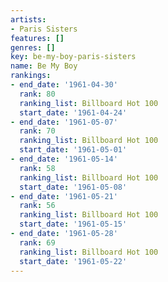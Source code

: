 ```yaml
---
artists:
- Paris Sisters
features: []
genres: []
key: be-my-boy-paris-sisters
name: Be My Boy
rankings:
- end_date: '1961-04-30'
  rank: 80
  ranking_list: Billboard Hot 100
  start_date: '1961-04-24'
- end_date: '1961-05-07'
  rank: 70
  ranking_list: Billboard Hot 100
  start_date: '1961-05-01'
- end_date: '1961-05-14'
  rank: 58
  ranking_list: Billboard Hot 100
  start_date: '1961-05-08'
- end_date: '1961-05-21'
  rank: 56
  ranking_list: Billboard Hot 100
  start_date: '1961-05-15'
- end_date: '1961-05-28'
  rank: 69
  ranking_list: Billboard Hot 100
  start_date: '1961-05-22'
---
```


